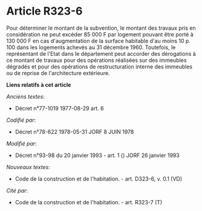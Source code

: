# Article R323-6

Pour déterminer le montant de la subvention, le montant des travaux pris en considération ne peut excéder 85 000 F par
logement pouvant être porté à 130 000 F en cas d'augmentation de la surface habitable d'au moins 10 p. 100 dans les logements
achevés au 31 décembre 1960. Toutefois, le représentant de l'Etat dans le département peut accorder des dérogations à ce
montant de travaux pour des opérations réalisées sur des immeubles dégradés et pour des opérations de restructuration interne
des immeubles ou de reprise de l'architecture extérieure.

**Liens relatifs à cet article**

_Anciens textes_:

  - Décret n°77-1019 1977-08-29 art. 6

_Codifié par_:

  - Décret n°78-622 1978-05-31 JORF 8 JUIN 1978

_Modifié par_:

  - Décret n°93-98 du 20 janvier 1993 - art. 1 () JORF 26 janvier 1993

_Nouveaux textes_:

  - Code de la construction et de l'habitation. - art. D323-6, v. 0.1 (VD)

_Cité par_:

  - Code de la construction et de l'habitation. - art. R323-7 (T)
